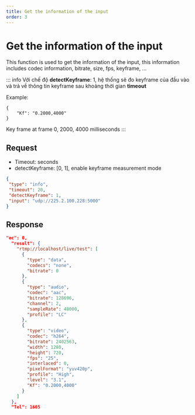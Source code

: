```yaml
---
title: Get the information of the input
order: 3
---
```


# Get the information of the input

This function is used to get the information of the input, this information includes codec information, bitrate, size, fps, keyframe, ...

::: info
Với chế độ **detectKeyframe**: 1, hệ thống sẽ đo keyframe của đầu vào và trả về thông tin keyframe sau khoảng thời gian **timeout**

Example:

```
{
    "Kf": "0.2000,4000"  
}
```

Key frame at frame 0, 2000, 4000 milliseconds
:::

## Request

- Timeout: seconds
- detectKeyframe: [0, 1], enable keyframe measurement mode

```json
{
 "type": "info",
 "timeout": 20,
 "detectKeyframe": 1,
 "input": "udp://225.2.100.228:5000"
}
```

## Response

```json
"ec": 0,
  "result": {
    "rtmp://localhost/live/test": [
      {
        "type": "data",
        "codecs": "none",
        "bitrate": 0
      },
      {
        "type": "audio",
        "codec": "aac",
        "bitrate": 128696,
        "channel": 2,
        "sampleRate": 48000,
        "profile": "LC"
      },
      {
        "type": "video",
        "codec": "h264",
        "bitrate": 2402563,
        "width": 1280,
        "height": 720,
        "fps": "25",
        "interlaced": 0,
        "pixelFormat": "yuv420p",
        "profile": "High",
        "level": "3.1",
        "Kf": "0.2000,4000"
      }
    ]
  },
  "Tel": 1605
```
